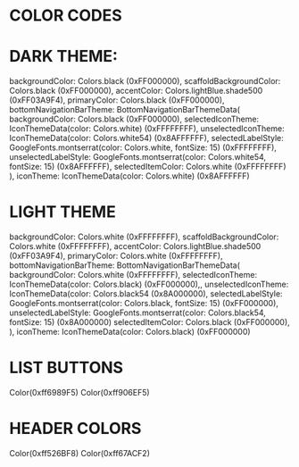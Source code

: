 # COLOR CODES

# DARK THEME:
backgroundColor: Colors.black (0xFF000000),
scaffoldBackgroundColor: Colors.black (0xFF000000),
accentColor: Colors.lightBlue.shade500 (0xFF03A9F4),
primaryColor: Colors.black (0xFF000000),
bottomNavigationBarTheme: BottomNavigationBarThemeData(
	backgroundColor: Colors.black (0xFF000000),
	selectedIconTheme: IconThemeData(color: Colors.white) (0xFFFFFFFF),
	unselectedIconTheme: IconThemeData(color: Colors.white54) (0x8AFFFFFF),
	selectedLabelStyle: GoogleFonts.montserrat(color: Colors.white, fontSize: 15) (0xFFFFFFFF),
	unselectedLabelStyle: GoogleFonts.montserrat(color: Colors.white54, fontSize: 15) (0x8AFFFFFF),
	selectedItemColor: Colors.white (0xFFFFFFFF)
),
iconTheme: IconThemeData(color: Colors.white) (0x8AFFFFFF)

# LIGHT THEME
backgroundColor: Colors.white (0xFFFFFFFF),
scaffoldBackgroundColor: Colors.white (0xFFFFFFFF),
accentColor: Colors.lightBlue.shade500 (0xFF03A9F4),
primaryColor: Colors.white (0xFFFFFFFF),
bottomNavigationBarTheme: BottomNavigationBarThemeData(
	backgroundColor: Colors.white (0xFFFFFFFF),
	selectedIconTheme: IconThemeData(color: Colors.black) (0xFF000000),,
	unselectedIconTheme: IconThemeData(color: Colors.black54 (0x8A000000),
	selectedLabelStyle: GoogleFonts.montserrat(color: Colors.black, fontSize: 15) (0xFF000000),
	unselectedLabelStyle: GoogleFonts.montserrat(color: Colors.black54, fontSize: 15) (0x8A000000)
	selectedItemColor: Colors.black (0xFF000000),
),
iconTheme: IconThemeData(color: Colors.black) (0xFF000000)

# LIST BUTTONS
Color(0xff6989F5)
Color(0xff906EF5)

# HEADER COLORS
Color(0xff526BF8)
Color(0xff67ACF2)